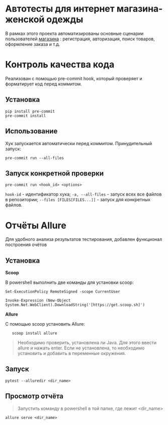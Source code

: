 
# Автотесты для интернет магазина-женской одежды

В рамках этого проекта автоматизированы основные сценарии пользователей [магазина](http://automationpractice.com) : регистрация, авторизация, поиск товаров, оформление заказа и т.д.


# Контроль качества кода

Реализован с помощью pre-commit hook, который проверяет и форматирует код перед коммитом.

## Установка

    pip install pre-commit
    pre-commit install

## Использование

Хук запускается автоматически перед коммитом. Принудительный запуск:

    pre-commit run --all-files

## Запуск конкретной проверки

  `pre-commit run <hook_id> <options>` 

`hook-id`  - идентификатор хука;
`-a, --all-files`   - запуск всех все файлов в репозитории;
`--files [FILES[FILES...]]`   - запуск для конкретных файлов.


# Отчёты Allure

Для удобного анализа результатов тестирования, добавлен функционал построения очётов 

## Установка

**Scoop**

В powershell выполнить две команды для установки scoop:

    Set-ExecutionPolicy RemoteSigned -scope CurrentUser
  
    Invoke-Expression (New-Object System.Net.WebClient).DownloadString('[https://get.scoop.sh]')
    
**Allure**

C помощью scoop установить Allure:
 
       scoop install allure

>Необходимо проверить, установлена ли Java. Для этого ввести allure и нажать enter. Если не установлена, то необходимо установить и добавить в переменные окружения.

## Запуск

    pytest --alluredir <dir_name>

## Просмотр отчёта

> Запустить команду в powershell в той папке, где лежит <dir_name>

    allure serve <dir_name>


